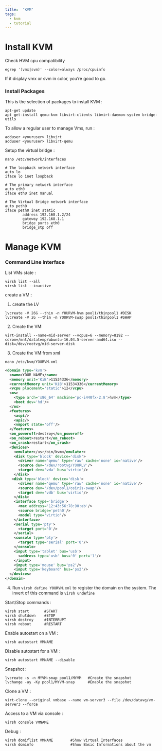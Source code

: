 ```yaml
---
title:  "KVM"
tags:
  - kvm
  - tutorial
---
```

# Install KVM
Check HVM cpu compatibility

```shell
egrep '(vmx|svm)' --color=always /proc/cpuinfo
```
If it display vmx or svm in color, you’re good to go.

### Install Packages

This is the selection of packages to install KVM :

```shell
apt-get update
apt get-install qemu-kvm libvirt-clients libvirt-daemon-system bridge-utils
```

To allow a regular user to manage Vms, run :

```shell
adduser <youruser> libvirt
adduser <youruser> libvirt-qemu
```
Setup the virtual bridge :

```shell
nano /etc/network/interfaces
```

```shell
# The loopback network interface
auto lo
iface lo inet loopback

# The primary network interface
auto eth0
iface eth0 inet manual

# The Virtual Bridge network interface
auto peth0
iface peth0 inet static
        address 192.168.1.2/24
        gateway 192.168.1.1
        bridge_ports eth0
        bridge_stp off
```

# Manage KVM

### Command Line Interface

List VMs state :

```shell
virsh list --all
virsh list --inactive
```

create a VM :

1) create the LV

```shell
lvcreate -V 26G --thin -n YOURVM-hvm pool1/thinpool1 #DISK
lvcreate -V 2G --thin -n YOURVM-swap pool1/thinpool1 #SWAP
```
2) Create the VM
```shell
virt-install --name=mid-server --vcpus=6 --memory=8192 --cdrom=/mnt/datatemp/ubuntu-16.04.5-server-amd64.iso --disk=/dev/rootvg/mid-server-disk
```

3) Create the VM from xml

```shell
nano /etc/kvm/YOURVM.xml
```

```xml
<domain type='kvm'>
  <name>YOUR NAME</name>
  <memory unit='KiB'>11534336</memory>
  <currentMemory unit='KiB'>11534336</currentMemory>
  <vcpu placement='static'>12</vcpu>
  <os>
    <type arch='x86_64' machine='pc-i440fx-2.8'>hvm</type>
    <boot dev='hd'/>
  </os>
  <features>
    <acpi/>
    <apic/>
    <vmport state='off'/>
  </features>
  <on_poweroff>destroy</on_poweroff>
  <on_reboot>restart</on_reboot>
  <on_crash>restart</on_crash>
  <devices>
    <emulator>/usr/bin/kvm</emulator>
    <disk type='block' device='disk'>
      <driver name='qemu' type='raw' cache='none' io='native'/>
      <source dev='/dev/rootvg/YOURLV'/>
      <target dev='vda' bus='virtio'/>
    </disk>
   <disk type='block' device='disk'>
      <driver name='qemu' type='raw' cache='none' io='native'/>
      <source dev='/dev/pool1/osiris-swap'/>
      <target dev='vdb' bus='virtio'/>
    </disk>
    <interface type='bridge'>
      <mac address='12:43:56:78:90:ab'/>
      <source bridge='peth0'/>
      <model type='virtio'/>
    </interface>
    <serial type='pty'>
      <target port='0'/>
    </serial>
    <console type='pty'>
      <target type='serial' port='0'/>
    </console>
    <input type='tablet' bus='usb'>
      <address type='usb' bus='0' port='1'/>
    </input>
    <input type='mouse' bus='ps2'/>
    <input type='keyboard' bus='ps2'/>
  </devices>
</domain>
```

4) Run `virsh define YOURVM.xml` to register the domain on the system.
The invert of this command is `virsh undefine`

Start/Stop commands :

```shell
virsh start       #START
virsh shutdown    #STOP
virsh destroy     #INTERRUPT
virsh reboot      #RESTART
```

Enable autostart on a VM :

```shell
virsh autostart VMNAME
```

Disable autostart for a VM :

```shell
virsh autostart VMNAME --disable
```

Snapshot :

```shell
lvcreate -s -n MYVM-snap pool1/MYVM   #Create the snapshot
lvchange -ay -Ky pool1/MYVM-snap      #Enable the snapshot
```

Clone a VM :
```shell
virt-clone --original vmbase --name vm-server3 --file /dev/datavg/vm-server3 --force
```

Access to a VM via console :

```shell
virsh console VMNAME
```

Debug :

```shell
virsh domiflist VMNAME        #Show Virtual Interfaces
virsh dominfo                 #Show Basic Informations about the vm
```
